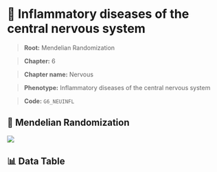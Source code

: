 # 🧪 Inflammatory diseases of the central nervous system

> **Root:** Mendelian Randomization

> **Chapter:** 6  

> **Chapter name:** Nervous

> **Phenotype:** Inflammatory diseases of the central nervous system  

> **Code:** `G6_NEUINFL`

## 🧬 Mendelian Randomization  

<img src="/MR/Figures/Forward/G6_NEUINFL.png"/>

## 📊 Data Table

<CsvTableMRF src="/public/MR/Data/Forward/G6_NEUINFL.csv"/>
